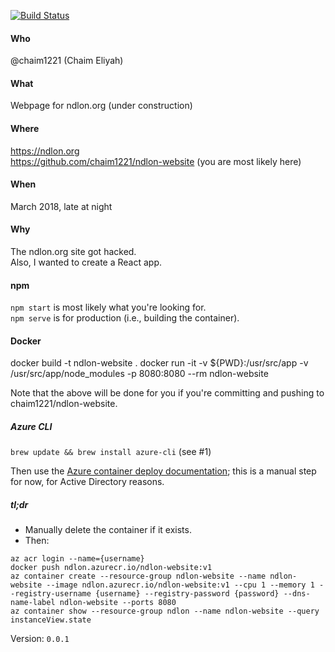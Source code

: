 [![Build Status](https://travis-ci.org/chaim1221/ndlon-website.svg?branch=master)](https://travis-ci.org/chaim1221/ndlon-website)

#### Who
@chaim1221 (Chaim Eliyah)

#### What
Webpage for ndlon.org (under construction)

#### Where
https://ndlon.org  
https://github.com/chaim1221/ndlon-website (you are most likely here)

#### When
March 2018, late at night

#### Why
The ndlon.org site got hacked.  
Also, I wanted to create a React app.

#### npm
`npm start` is most likely what you're looking for.  
`npm serve` is for production (i.e., building the container).

#### Docker  

docker build -t ndlon-website .
docker run -it -v ${PWD}:/usr/src/app -v /usr/src/app/node_modules -p 8080:8080 --rm ndlon-website

Note that the above will be done for you if you're committing and pushing to chaim1221/ndlon-website.

##### Azure CLI
`brew update && brew install azure-cli` (see #1)

Then use the [Azure container deploy documentation](https://docs.microsoft.com/en-us/azure/container-instances/container-instances-tutorial-prepare-acr); this is a manual step for now, for Active Directory reasons.

##### tl;dr
 - Manually delete the container if it exists.
 - Then:

```
az acr login --name={username}
docker push ndlon.azurecr.io/ndlon-website:v1
az container create --resource-group ndlon-website --name ndlon-website --image ndlon.azurecr.io/ndlon-website:v1 --cpu 1 --memory 1 --registry-username {username} --registry-password {password} --dns-name-label ndlon-website --ports 8080
az container show --resource-group ndlon --name ndlon-website --query instanceView.state
```

Version: `0.0.1`
